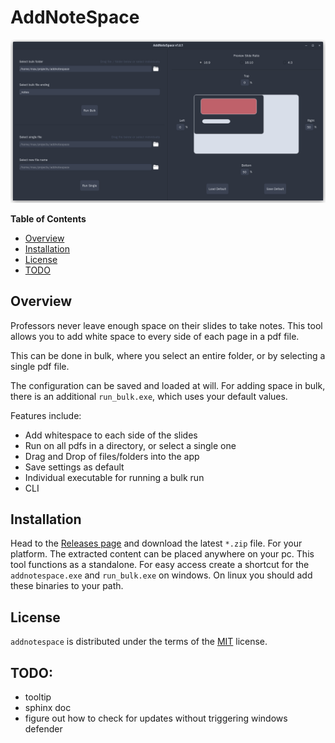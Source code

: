 # AddNoteSpace

![](demo_screenshot.png)

**Table of Contents**

- [Overview](#overview)
- [Installation](#installation)
- [License](#license)
- [TODO](#todo)


## Overview

Professors never leave enough space on their slides to take notes.
This tool allows you to add white space to every side of each page in a pdf file.

This can be done in bulk, where you select an entire folder, or by selecting
a single pdf file.

The configuration can be saved and loaded at will. For adding space in bulk,
there is an additional `run_bulk.exe`, which uses your default values.

Features include:

- Add whitespace to each side of the slides
- Run on all pdfs in a directory, or select a single one
- Drag and Drop of files/folders into the app
- Save settings as default
- Individual executable for running a bulk run
- CLI

## Installation

Head to the [Releases page](https://github.com/maromei/addnotespace/releases)
and download the latest `*.zip` file. For your platform.
The extracted content can be placed anywhere on
your pc. This tool functions as a standalone.
For easy access create a shortcut for the `addnotespace.exe` and
`run_bulk.exe` on windows. On linux you should add these binaries to your path.

## License

`addnotespace` is distributed under the terms of the [MIT](https://spdx.org/licenses/MIT.html) license.

## TODO:

- tooltip
- sphinx doc
- figure out how to check for updates without triggering windows defender
